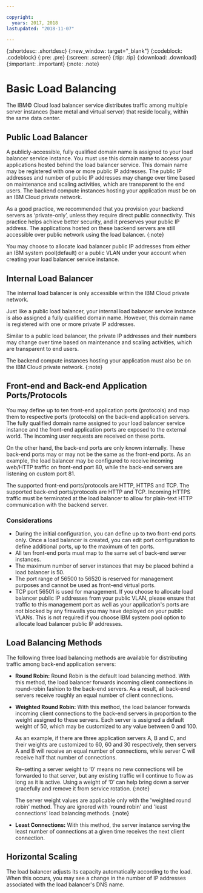```yaml
---

copyright:
  years: 2017, 2018
lastupdated: "2018-11-07"

---
```


{:shortdesc: .shortdesc}
{:new_window: target="_blank"}
{:codeblock: .codeblock}
{:pre: .pre}
{:screen: .screen}
{:tip: .tip}
{:download: .download}
{:important: .important}
{:note: .note}

# Basic Load Balancing
The IBM© Cloud load balancer service distributes traffic among multiple server instances (bare metal and virtual server) that reside locally, within the same data center. 

## Public Load Balancer 
A publicly-accessible, fully qualified domain name is assigned to your load balancer service instance. You must use this domain name to access your applications hosted behind the load balancer service. This domain name may be registered with one or more public IP addresses. The public IP addresses and number of public IP addresses may change over time based on maintenance and scaling activities, which are transparent to the end users. The backend compute instances hosting your application must be on an IBM Cloud private network. 

As a good practice, we recommended that you provision your backend servers as ‘private-only’, unless they require direct public connectivity. This practice helps achieve better security, and it preserves your public IP address. The applications hosted on these backend servers are still accessible over public network using the load balancer.
{:note}  

You may choose to allocate load balancer public IP addresses from either an IBM system pool(default) or a public VLAN under your account when creating your load balancer service instance.

## Internal Load Balancer
The internal load balancer is only accessible within the IBM Cloud private network. 

Just like a public load balancer, your internal load balancer service instance is also assigned a fully qualified domain name. However, this domain name is registered with one or more private IP addresses. 

Similar to a public load balancer, the private IP addresses and their numbers may change over time based on maintenance and scaling activities, which are transparent to end users. 

The backend compute instances hosting your application must also be on the IBM Cloud private network.
{:note}

## Front-end and Back-end Application Ports/Protocols
You may define up to ten front-end application ports (protocols) and map them to respective ports (protocols) on the back-end application servers. The fully qualified domain name assigned to your load balancer service instance and the front-end application ports are exposed to the external world. The incoming user requests are received on these ports. 

On the other hand, the back-end ports are only known internally. These back-end ports may or may not be the same as the front-end ports. As an example, the load balancer may be configured to receive incoming web/HTTP traffic on front-end port 80, while the back-end servers are listening on custom port 81. 

The supported front-end ports/protocols are HTTP, HTTPS and TCP. The supported back-end ports/protocols are HTTP and TCP. Incoming HTTPS traffic must be terminated at the load balancer to allow for plain-text HTTP communication with the backend server. 

### Considerations

* During the initial configuration, you can define up to two front-end ports only. Once a load balancer is created, you can edit port configuration to define additional ports, up to the maximum of ten ports.
* All ten front-end ports must map to the same set of back-end server instances.
* The maximum number of server instances that may be placed behind a load balancer is 50.
* The port range of 56500 to 56520 is reserved for management purposes and cannot be used as front-end virtual ports. 
* TCP port 56501 is used for management. If you choose to allocate load balancer public IP addresses from your public VLAN, please ensure that traffic to this management port as well as your application's ports are not blocked by any firewalls you may have deployed on your public VLANs. This is not required if you choose IBM system pool option to allocate load balancer public IP addresses.

## Load Balancing Methods
The following three load balancing methods are available for distributing traffic among back-end application servers:

* **Round Robin:** Round Robin is the default load balancing method. With this method, the load balancer forwards incoming client connections in round-robin fashion to the back-end servers. As a result, all back-end servers receive roughly an equal number of client connections.

* **Weighted Round Robin:** With this method, the load balancer forwards incoming client connections to the back-end servers in proportion to the weight assigned to these servers. Each server is assigned a default weight of 50, which may be customized to any value between 0 and 100. 

	As an example, if there are three application servers A, B and C, and their weights are customized to 60, 60 and 30 respectively, then servers A and B will receive an equal number of connections, while server C will receive half that number of connections. 


	Re-setting a server weight to ‘0’ means no new connections will be forwarded to that server, but any existing traffic will  continue to flow as long as it is active. Using a weight of ‘0’ can help bring down a server gracefully and remove it from service rotation. 
	{:note}
	
	The server weight values are applicable only with the 'weighted round robin' method. They are ignored with 'round robin' and 'least connections' load balancing methods. 
	{:note}

* **Least Connections:** With this method, the server instance serving the least number of connections at a given time receives the next client connection. 


## Horizontal Scaling
The load balancer adjusts its capacity automatically according to the load. When this occurs, you may see a change in the number of IP addresses associated with the load balancer's DNS name.
